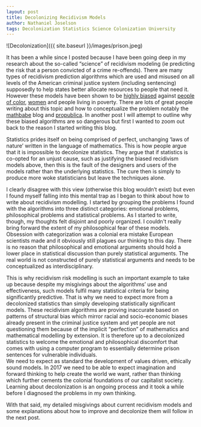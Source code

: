 ```yaml
---
layout: post
title: Decolonizing Recidivism Models
author: Nathaniel Joselson
tags: Decolonization Statistics Science Colonization University
---
```


![Decolonization]({{ site.baseurl }}/images/prison.jpeg)

It has been a while since I posted because I have been going deep in my research about the so-called “science” of recidivism modeling (ie predicting the risk that a person convicted of a crime re-offends). 
There are many types of recidivism prediction algorithms which are used and misused on all levels of the American criminal justice system (including sentencing) supposedly to help states better allocate resources to people that need it. 
However these models have been shown to be [highly biased](https://www.propublica.org/article/bias-in-criminal-risk-scores-is-mathematically-inevitable-researchers-say) against [people of color](https://www.propublica.org/article/machine-bias-risk-assessments-in-criminal-sentencing), [women](https://www.propublica.org/article/how-we-analyzed-the-compas-recidivism-algorithm) and people living in poverty. 
There are lots of great people writing about this topic and how to conceptualize the problem notably the [mathbabe](https://mathbabe.org/2016/05/24/propublica-report-recidivism-risk-models-are-racist/) blog and [propublica](https://www.propublica.org/). In another post I will attempt to outline why these biased algorithms are so dangerous but first I wanted to zoom out back to the reason I started writing this blog. 

Statistics prides itself on being comprised of perfect, unchanging ‘laws of nature’ written in the language of mathematics. 
This is how people argue that it is impossible to decolonize statistics. 
They argue that if statistics is co-opted for an unjust cause, such as justifying the biased recidivism models above, then this is the fault of the designers and users of the models rather than the underlying statistics. 
The cure then is simply to produce more woke statisticians but leave the techniques alone.

I clearly disagree with this view (otherwise this blog wouldn’t exist) but even I found myself falling into this mental trap as I began to think about how to write about recidivism modelling. 
I started by grouping the problems I found with the algorithms into three distinct categories: emotional problems, philosophical problems and statistical problems. 
As I started to write, though, my thoughts felt disjoint and poorly organized. 
I couldn't really bring forward the extent of my philosophical fear of these models.
Obsession with categorization was a colonial era mistake European scientists made and it obviously still plagues our thinking to this day. 
There is no reason that philosophical and emotional arguments should hold a lower place in statistical discussion than purely statistical arguments. 
The real world is not constructed of purely statistical arguments and needs to be conceptualized as interdisciplinary.

This is why recidivism risk modelling is such an important example to take up because despite my misgivings about the algorithms’ use and effectiveness, such models fulfil many statistical criteria for being significantly predictive. 
That is why we need to expect more from a decolonized statistics than simply developing statistically significant models. 
These recidivism algorithms are proving inaccurate based on patterns of structural bias which mirror racial and socio-economic biases already present in the criminal justice system and yet people are not questioning them because of the implicit “perfection” of mathematics and mathematical modelling by extension. 
It is therefore up to a decolonized statistics to welcome the emotional and philosophical discomfort that comes with using a computer program to essentially determine prison sentences for vulnerable individuals.  
We need to expect as standard the development of values driven, ethically sound models. 
In 2017 we need to be able to expect imagination and forward thinking to help create the world we want, rather than thinking which further cements the colonial foundations of our capitalist society.
Learning about decolonization is an ongoing process and it took a while before I diagnosed the problems in my own thinking.

With that said, my detailed misgivings about current recidivism models and some explanations about how to improve and decolonize them will follow in the next post.

